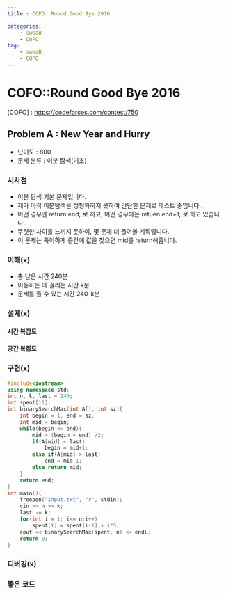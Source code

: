 ```yaml
---
title : COFO::Round Good Bye 2016

categories:
    - sweaB
    - COFO
tag:
    - sweaB
    - COFO
---
```

# COFO::Round Good Bye 2016
[COFO] : <https://codeforces.com/contest/750>

## Problem A : New Year and Hurry

- 난이도 : 800
- 문제 분류 : 이분 탐색(기초)

### 시사점

- 이분 탐색 기본 문제입니다.
- 제가 아직 이분탐색을 정형화하지 못하여 간단한 문제로 테스트 중입니다.
- 어떤 경우엔 return end; 로 하고, 어떤 경우에는 retuen end+1; 로 하고 있습니다. 
- 뚜렷한 차이를 느끼지 못하여, 몇 문제 더 풀어볼 계획입니다.
- 이 문제는 특이하게 중간에 값을 찾으면 mid를 return해줍니다.


### 이해(x)

- 총 남은 시간 240분
- 이동하는 데 걸리는 시간 k분
- 문제를 풀 수 있는 시간 240-k분

### 설계(x)

#### 시간 복잡도

#### 공간 복잡도

### 구현(x)

```cpp
#include<iostream>
using namespace std;
int n, k, last = 240;
int spent[11];
int binarySearchMax(int A[], int sz){
    int begin = 1, end = sz;
    int mid = begin;
    while(begin <= end){
        mid = (begin + end) /2;
        if(A[mid] < last)
            begin = mid+1;
        else if(A[mid] > last)
            end = mid-1;
        else return mid;
    }
    return end;
}
int main(){
    freopen("input.txt", "r", stdin);
    cin >> n >> k;
    last -= k;
    for(int i = 1; i<= n;i++)
        spent[i] = spent[i-1] + i*5;
    cout << binarySearchMax(spent, n) << endl;
    return 0;
}
```

### 디버깅(x)

### 좋은 코드



